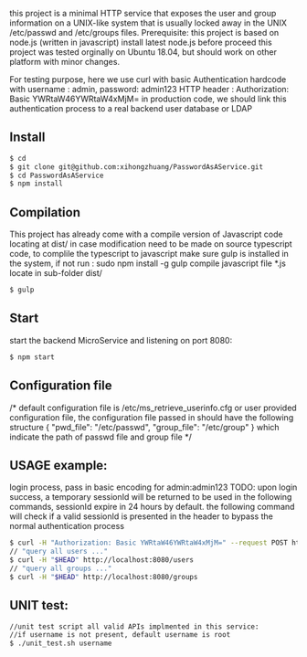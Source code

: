 
this project is a minimal HTTP service that exposes the user and group information on
a UNIX-like system that is usually locked away in the UNIX /etc/passwd and /etc/groups files.
Prerequisite:
    this project is based on node.js (written in javascript)
    install latest node.js before proceed
    this project was tested orginally on Ubuntu 18.04, but should work on other platform with minor changes.

For testing purpose, here we use curl with basic Authentication hardcode with username : admin, password: admin123
HTTP header :
Authorization: Basic YWRtaW46YWRtaW4xMjM=
in production code, we should link this authentication process to a real backend user database or LDAP

Install
--------------

``` sh
$ cd
$ git clone git@github.com:xihongzhuang/PasswordAsAService.git
$ cd PasswordAsAService
$ npm install
```

Compilation
--------------
This project has already come with a compile version of Javascript code locating at dist/
in case modification need to be made on source typescript code, to complile the typescript to javascript
make sure gulp is installed in the system, if not run : sudo npm install -g gulp
compile javascript file *.js locate in sub-folder dist/

``` sh
$ gulp
```

Start
--------------
start the backend MicroService and listening on port 8080:
``` sh
$ npm start
```

Configuration file
--------------
/*
default configuration file is /etc/ms_retrieve_userinfo.cfg or user provided configuration file,
the configuration file passed in should have the following structure
{
"pwd_file": "/etc/passwd",
"group_file": "/etc/group"
}
which indicate the path of passwd file and group file
*/

USAGE example:
--------------
login process, pass in basic encoding for admin:admin123
TODO: 
    upon login success, a temporary sessionId will be returned to be used in the following commands, sessionId expire in 24 hours by default.
    the following command will check if a valid sessionId is presented in the header to bypass the normal authentication process

``` sh
$ curl -H "Authorization: Basic YWRtaW46YWRtaW4xMjM=" --request POST http://localhost:8080/users/login
// "query all users ..."
$ curl -H "$HEAD" http://localhost:8080/users
// "query all groups ..."
$ curl -H "$HEAD" http://localhost:8080/groups
```

UNIT test:
--------------
``` sh
//unit test script all valid APIs implmented in this service:
//if username is not present, default username is root 
$ ./unit_test.sh username
```



